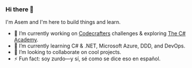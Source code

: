 ### Hi there 👋
I'm Asem and I'm here to build things and learn.
- 🔭 I’m currently working on [Codecrafters](https://codecrafters.io/) challenges & exploring [The C# Academy](https://www.thecsharpacademy.com/).
- 🌱 I’m currently learning C# & .NET, Microsoft Azure, DDD, and DevOps.
- 👯 I’m looking to collaborate on cool projects.
- ⚡ Fun fact: soy zurdo—y sí, sé como se dice eso en español.

